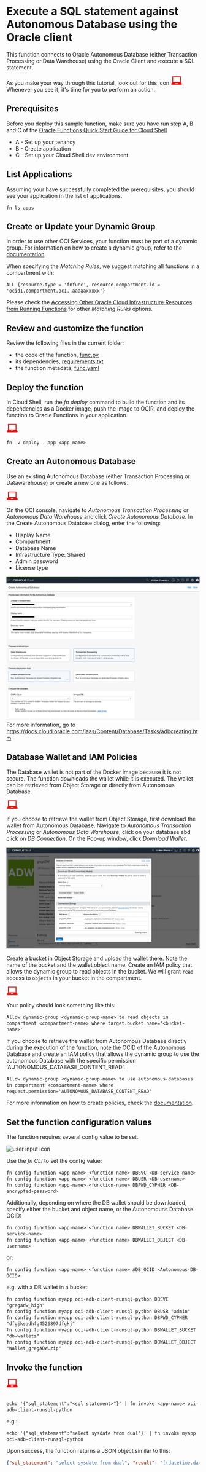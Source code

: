 # Execute a SQL statement against Autonomous Database using the Oracle client
This function connects to Oracle Autonomous Database (either Transaction Processing or Data Warehouse) using the Oracle Client and execute a SQL statement. 

As you make your way through this tutorial, look out for this icon ![user input icon](./images/userinput.png).
Whenever you see it, it's time for you to perform an action.


## Prerequisites
Before you deploy this sample function, make sure you have run step A, B and C of the [Oracle Functions Quick Start Guide for Cloud Shell](https://www.oracle.com/webfolder/technetwork/tutorials/infographics/oci_functions_cloudshell_quickview/functions_quickview_top/functions_quickview/index.html)
* A - Set up your tenancy
* B - Create application
* C - Set up your Cloud Shell dev environment


## List Applications 
Assuming your have successfully completed the prerequisites, you should see your 
application in the list of applications.
```
fn ls apps
```


## Create or Update your Dynamic Group
In order to use other OCI Services, your function must be part of a dynamic group. For information on how to create a dynamic group, refer to the [documentation](https://docs.cloud.oracle.com/iaas/Content/Identity/Tasks/managingdynamicgroups.htm#To).

When specifying the *Matching Rules*, we suggest matching all functions in a compartment with:
```
ALL {resource.type = 'fnfunc', resource.compartment.id = 'ocid1.compartment.oc1..aaaaaxxxxx'}
```
Please check the [Accessing Other Oracle Cloud Infrastructure Resources from Running Functions](https://docs.cloud.oracle.com/en-us/iaas/Content/Functions/Tasks/functionsaccessingociresources.htm) for other *Matching Rules* options.


## Review and customize the function
Review the following files in the current folder:
* the code of the function, [func.py](./func.py)
* its dependencies, [requirements.txt](./requirements.txt)
* the function metadata, [func.yaml](./func.yaml)


## Deploy the function
In Cloud Shell, run the *fn deploy* command to build the function and its dependencies as a Docker image, 
push the image to OCIR, and deploy the function to Oracle Functions in your application.

![user input icon](./images/userinput.png)
```
fn -v deploy --app <app-name>
```


## Create an Autonomous Database
Use an existing Autonomous Database (either Transaction Processing or Datawarehouse) or create a new one as follows.

![user input icon](./images/userinput.png)

On the OCI console, navigate to *Autonomous Transaction Processing* or *Autonomous Data Warehouse* and click *Create Autonomous Database*. In the Create Autonomous Database dialog, enter the following:
- Display Name
- Compartment
- Database Name
- Infrastructure Type: Shared
- Admin password
- License type

![ADB create](./images/ADB-create.png)
For more information, go to https://docs.cloud.oracle.com/iaas/Content/Database/Tasks/adbcreating.htm


## Database Wallet and IAM Policies
The Database wallet is not part of the Docker image because it is not secure. The function downloads the wallet while it is executed.
The wallet can be retrieved from Object Storage or directly from Autonomous Database.

![user input icon](./images/userinput.png)

If you choose to retrieve the wallet from Object Storage, first download the wallet from Autonomous Database. Navigate to *Autonomous Transaction Processing* or *Autonomous Data Warehouse*, click on your database abd click on *DB Connection*. On the Pop-up window, click *Download Wallet*.

![Download Wallet](./images/Download_wallet.png)

Create a bucket in Object Storage and upload the wallet there. Note the name of the bucket and the wallet object name.
Create an IAM policy that allows the dynamic group to read objects in the bucket. We will grant `read` access to `objects` in your bucket in the compartment.

![user input icon](./images/userinput.png)

Your policy should look something like this:
```
Allow dynamic-group <dynamic-group-name> to read objects in compartment <compartment-name> where target.bucket.name='<bucket-name>'
```

If you choose to retrieve the wallet from Autonomous Database directly during the execution of the function, note the OCID of the Autonomous Database and create an IAM policy that allows the dynamic group to use the autonomous Database with the specific permission 'AUTONOMOUS_DATABASE_CONTENT_READ'.
```
Allow dynamic-group <dynamic-group-name> to use autonomous-databases in compartment <compartment-name> where request.permission='AUTONOMOUS_DATABASE_CONTENT_READ'
```

For more information on how to create policies, check the [documentation](https://docs.cloud.oracle.com/iaas/Content/Identity/Concepts/policysyntax.htm).


## Set the function configuration values
The function requires several config value to be set.

![user input icon](../images/userinput.png)

Use the *fn CLI* to set the config value:
```
fn config function <app-name> <function-name> DBSVC <DB-service-name>
fn config function <app-name> <function-name> DBUSR <DB-username>
fn config function <app-name> <function-name> DBPWD_CYPHER <DB-encrypted-password>
```
Additionally, depending on where the DB wallet should be downloaded, specify either the bucket and object name, or the Autonomouns Database OCID:
```
fn config function <app-name> <function name> DBWALLET_BUCKET <DB-service-name>
fn config function <app-name> <function name> DBWALLET_OBJECT <DB-username>
```
or:
```
fn config function <app-name> <function name> ADB_OCID <Autonomous-DB-OCID>
```
e.g. with a DB wallet in a bucket:
```
fn config function myapp oci-adb-client-runsql-python DBSVC "gregadw_high"
fn config function myapp oci-adb-client-runsql-python DBUSR "admin"
fn config function myapp oci-adb-client-runsql-python DBPWD_CYPHER "dfgjksadhfg4526897dfgkj"
fn config function myapp oci-adb-client-runsql-python DBWALLET_BUCKET "db-wallets"
fn config function myapp oci-adb-client-runsql-python DBWALLET_OBJECT "Wallet_gregADW.zip"
```


## Invoke the function
![user input icon](./images/userinput.png)
```

echo '{"sql_statement":"<sql statement>"}' | fn invoke <app-name> oci-adb-client-runsql-python
```
e.g.:
```
echo '{"sql_statement":"select sysdate from dual"}' | fn invoke myapp oci-adb-client-runsql-python
```

Upon success, the function returns a JSON object similar to this:
```json
{"sql_statement": "select sysdate from dual", "result": "[(datetime.datetime(2020, 2, 27, 20, 19, 42),)]"}
```
